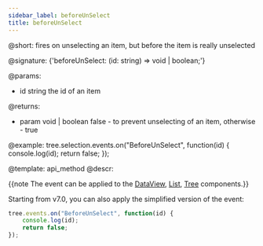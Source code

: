 ```yaml
---
sidebar_label: beforeUnSelect
title: beforeUnSelect
---          
```


@short: fires on unselecting an item, but before the item is really unselected

@signature: {'beforeUnSelect: (id: string) => void | boolean;'}

@params:
- id		string		the id of an item

@returns:
- param		void | boolean		false - to prevent unselecting of an item, otherwise - true

@example:
tree.selection.events.on("BeforeUnSelect", function(id) {
    console.log(id);
    return false;
});

@template:	api_method
@descr:

{{note The event can be applied to the [DataView](dataview/usage_selection.md), [List](list/usage_selection.md), [Tree](tree/usage_selection.md) components.}}

Starting from v7.0, you can also apply the simplified version of the event:

~~~js
tree.events.on("BeforeUnSelect", function(id) {
    console.log(id);
    return false;
});
~~~
